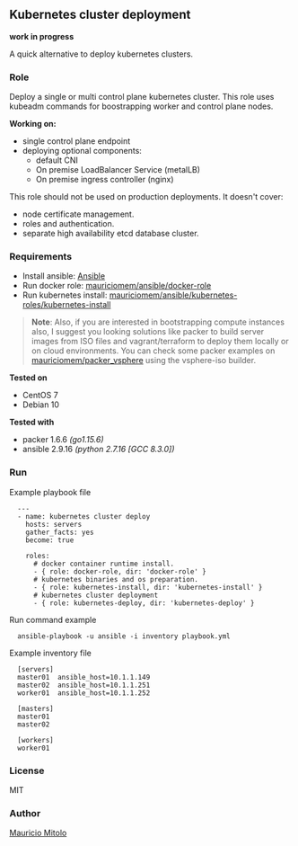 ## Kubernetes cluster deployment

**work in progress**

A quick alternative to deploy kubernetes clusters.

### Role

Deploy a single or multi control plane kubernetes cluster. This role uses kubeadm commands for boostrapping worker and control plane nodes.

**Working on:**
 - single control plane endpoint
 - deploying optional components:
   - default CNI
   - On premise LoadBalancer Service (metalLB)
   - On premise ingress controller (nginx)

This role should not be used on production deployments. It doesn't cover:
 - node certificate management.
 - roles and authentication.
 - separate high availability etcd database cluster.

### Requirements

  - Install ansible: [Ansible](https://docs.ansible.com/ansible/latest/installation_guide/intro_installation.html)
  - Run docker role: [mauriciomem/ansible/docker-role](https://github.com/mauriciomem/ansible/tree/main/docker-role)
  - Run kubernetes install: [mauriciomem/ansible/kubernetes-roles/kubernetes-install](https://github.com/mauriciomem/ansible/tree/main/kubernetes-roles/kubernetes-install)

 > **Note**: Also, if you are interested in bootstrapping compute instances also, I suggest you looking solutions like packer to build server images from ISO files and vagrant/terraform to deploy them locally or on cloud environments. You can check some packer examples on [mauriciomem/packer_vsphere](https://github.com/mauriciomem/packer_vsphere) using the vsphere-iso builder.

**Tested on**
 - CentOS 7
 - Debian 10

**Tested with**
 - packer 1.6.6 _(go1.15.6)_
 - ansible 2.9.16 _(python 2.7.16 [GCC 8.3.0])_

### Run

Example playbook file

```
  ---
  - name: kubernetes cluster deploy
    hosts: servers
    gather_facts: yes
    become: true

    roles:
      # docker container runtime install.
      - { role: docker-role, dir: 'docker-role' }
      # kubernetes binaries and os preparation.
      - { role: kubernetes-install, dir: 'kubernetes-install' }
      # kubernetes cluster deployment
      - { role: kubernetes-deploy, dir: 'kubernetes-deploy' }
```
Run command example

```
  ansible-playbook -u ansible -i inventory playbook.yml
```
Example inventory file

```
  [servers]
  master01  ansible_host=10.1.1.149
  master02  ansible_host=10.1.1.251
  worker01  ansible_host=10.1.1.252

  [masters]
  master01
  master02

  [workers]
  worker01
```

### License

MIT

### Author

[Mauricio Mitolo](https://github.com/mauriciomem)
